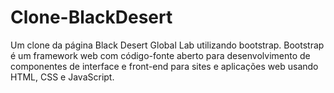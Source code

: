 # Clone-BlackDesert
Um clone da página Black Desert Global Lab utilizando bootstrap. Bootstrap é um framework web com código-fonte aberto para desenvolvimento de componentes de interface e front-end para sites e aplicações web usando HTML, CSS e JavaScript.
